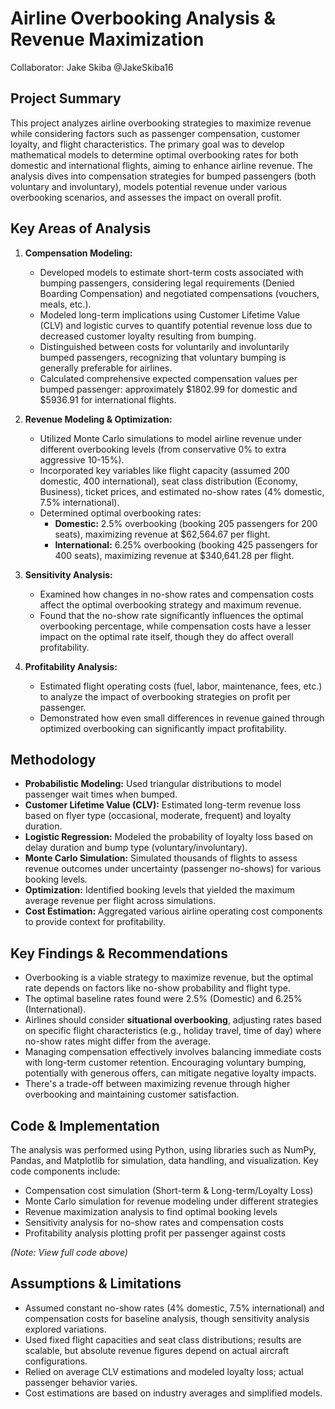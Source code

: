 # Airline Overbooking Analysis & Revenue Maximization
 Collaborator: Jake Skiba  @JakeSkiba16
 
## Project Summary

This project analyzes airline overbooking strategies to maximize revenue while considering factors such as passenger compensation, customer loyalty, and flight characteristics. The primary goal was to develop mathematical models to determine optimal overbooking rates for both domestic and international flights, aiming to enhance airline revenue. The analysis dives into compensation strategies for bumped passengers (both voluntary and involuntary), models potential revenue under various overbooking scenarios, and assesses the impact on overall profit.

## Key Areas of Analysis

1.  **Compensation Modeling:**
    * Developed models to estimate short-term costs associated with bumping passengers, considering legal requirements (Denied Boarding Compensation) and negotiated compensations (vouchers, meals, etc.).
    * Modeled long-term implications using Customer Lifetime Value (CLV) and logistic curves to quantify potential revenue loss due to decreased customer loyalty resulting from bumping.
    * Distinguished between costs for voluntarily and involuntarily bumped passengers, recognizing that voluntary bumping is generally preferable for airlines.
    * Calculated comprehensive expected compensation values per bumped passenger: approximately \$1802.99 for domestic and \$5936.91 for international flights.

2.  **Revenue Modeling & Optimization:**
    * Utilized Monte Carlo simulations to model airline revenue under different overbooking levels (from conservative 0% to extra aggressive 10-15%).
    * Incorporated key variables like flight capacity (assumed 200 domestic, 400 international), seat class distribution (Economy, Business), ticket prices, and estimated no-show rates (4% domestic, 7.5% international).
    * Determined optimal overbooking rates:
        * **Domestic:** 2.5% overbooking (booking 205 passengers for 200 seats), maximizing revenue at \$62,564.67 per flight.
        * **International:** 6.25% overbooking (booking 425 passengers for 400 seats), maximizing revenue at \$340,641.28 per flight.

3.  **Sensitivity Analysis:**
    * Examined how changes in no-show rates and compensation costs affect the optimal overbooking strategy and maximum revenue.
    * Found that the no-show rate significantly influences the optimal overbooking percentage, while compensation costs have a lesser impact on the optimal rate itself, though they do affect overall profitability.

4.  **Profitability Analysis:**
    * Estimated flight operating costs (fuel, labor, maintenance, fees, etc.) to analyze the impact of overbooking strategies on profit per passenger.
    * Demonstrated how even small differences in revenue gained through optimized overbooking can significantly impact profitability.

## Methodology

* **Probabilistic Modeling:** Used triangular distributions to model passenger wait times when bumped.
* **Customer Lifetime Value (CLV):** Estimated long-term revenue loss based on flyer type (occasional, moderate, frequent) and loyalty duration.
* **Logistic Regression:** Modeled the probability of loyalty loss based on delay duration and bump type (voluntary/involuntary).
* **Monte Carlo Simulation:** Simulated thousands of flights to assess revenue outcomes under uncertainty (passenger no-shows) for various booking levels.
* **Optimization:** Identified booking levels that yielded the maximum average revenue per flight across simulations.
* **Cost Estimation:** Aggregated various airline operating cost components to provide context for profitability.

## Key Findings & Recommendations

* Overbooking is a viable strategy to maximize revenue, but the optimal rate depends on factors like no-show probability and flight type.
* The optimal baseline rates found were 2.5% (Domestic) and 6.25% (International).
* Airlines should consider **situational overbooking**, adjusting rates based on specific flight characteristics (e.g., holiday travel, time of day) where no-show rates might differ from the average.
* Managing compensation effectively involves balancing immediate costs with long-term customer retention. Encouraging voluntary bumping, potentially with generous offers, can mitigate negative loyalty impacts.
* There's a trade-off between maximizing revenue through higher overbooking and maintaining customer satisfaction.

## Code & Implementation

The analysis was performed using Python, using libraries such as NumPy, Pandas, and Matplotlib for simulation, data handling, and visualization. Key code components include:
* Compensation cost simulation (Short-term & Long-term/Loyalty Loss) 
* Monte Carlo simulation for revenue modeling under different strategies
* Revenue maximization analysis to find optimal booking levels 
* Sensitivity analysis for no-show rates and compensation costs
* Profitability analysis plotting profit per passenger against costs

*(Note: View full code above)*

## Assumptions & Limitations

* Assumed constant no-show rates (4% domestic, 7.5% international) and compensation costs for baseline analysis, though sensitivity analysis explored variations.
* Used fixed flight capacities and seat class distributions; results are scalable, but absolute revenue figures depend on actual aircraft configurations.
* Relied on average CLV estimations and modeled loyalty loss; actual passenger behavior varies.
* Cost estimations are based on industry averages and simplified models.


